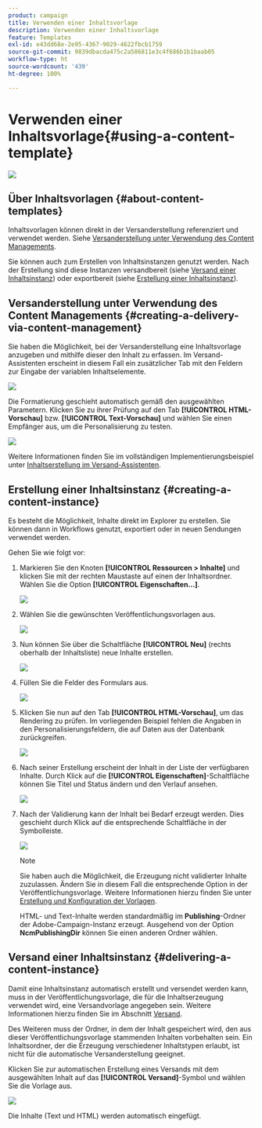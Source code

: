 ```yaml
---
product: campaign
title: Verwenden einer Inhaltsvorlage
description: Verwenden einer Inhaltsvorlage
feature: Templates
exl-id: e43dd68e-2e95-4367-9029-4622fbcb1759
source-git-commit: 9839dbacda475c2a586811e3c4f686b1b1baab05
workflow-type: ht
source-wordcount: '439'
ht-degree: 100%

---
```


# Verwenden einer Inhaltsvorlage{#using-a-content-template}

![](../../assets/common.svg)

## Über Inhaltsvorlagen {#about-content-templates}

Inhaltsvorlagen können direkt in der Versanderstellung referenziert und verwendet werden. Siehe [Versanderstellung unter Verwendung des Content Managements](#creating-a-delivery-via-content-management).

Sie können auch zum Erstellen von Inhaltsinstanzen genutzt werden. Nach der Erstellung sind diese Instanzen versandbereit (siehe [Versand einer Inhaltsinstanz](#delivering-a-content-instance)) oder exportbereit (siehe [Erstellung einer Inhaltsinstanz](#creating-a-content-instance)).

## Versanderstellung unter Verwendung des Content Managements {#creating-a-delivery-via-content-management}

Sie haben die Möglichkeit, bei der Versanderstellung eine Inhaltsvorlage anzugeben und mithilfe dieser den Inhalt zu erfassen. Im Versand-Assistenten erscheint in diesem Fall ein zusätzlicher Tab mit den Feldern zur Eingabe der variablen Inhaltselemente.

![](assets/s_ncs_content_deliver_a_content.png)

Die Formatierung geschieht automatisch gemäß den ausgewählten Parametern. Klicken Sie zu ihrer Prüfung auf den Tab **[!UICONTROL HTML-Vorschau]** bzw. **[!UICONTROL Text-Vorschau]** und wählen Sie einen Empfänger aus, um die Personalisierung zu testen.

![](assets/s_ncs_content_deliver_a_content_html.png)

Weitere Informationen finden Sie im vollständigen Implementierungsbeispiel unter [Inhaltserstellung im Versand-Assistenten](use-case--creating-content-management.md#creating-content-in-the-delivery-wizard).

## Erstellung einer Inhaltsinstanz {#creating-a-content-instance}

Es besteht die Möglichkeit, Inhalte direkt im Explorer zu erstellen. Sie können dann in Workflows genutzt, exportiert oder in neuen Sendungen verwendet werden.

Gehen Sie wie folgt vor:

1. Markieren Sie den Knoten **[!UICONTROL Ressourcen > Inhalte]** und klicken Sie mit der rechten Maustaste auf einen der Inhaltsordner. Wählen Sie die Option **[!UICONTROL Eigenschaften...]**.

   ![](assets/s_ncs_content_folder_properties.png)

1. Wählen Sie die gewünschten Veröffentlichungsvorlagen aus.

   ![](assets/s_ncs_content_folder_templates.png)

1. Nun können Sie über die Schaltfläche **[!UICONTROL Neu]** (rechts oberhalb der Inhaltsliste) neue Inhalte erstellen.

   ![](assets/s_ncs_content_folder_create_a_template.png)

1. Füllen Sie die Felder des Formulars aus.

   ![](assets/s_ncs_content_folder_use_a_template.png)

1. Klicken Sie nun auf den Tab **[!UICONTROL HTML-Vorschau]**, um das Rendering zu prüfen. Im vorliegenden Beispiel fehlen die Angaben in den Personalisierungsfeldern, die auf Daten aus der Datenbank zurückgreifen.

   ![](assets/s_ncs_content_folder_use_a_template_preview.png)

1. Nach seiner Erstellung erscheint der Inhalt in der Liste der verfügbaren Inhalte. Durch Klick auf die **[!UICONTROL Eigenschaften]**-Schaltfläche können Sie Titel und Status ändern und den Verlauf ansehen.

   ![](assets/s_ncs_content_folder_template_properties.png)

1. Nach der Validierung kann der Inhalt bei Bedarf erzeugt werden. Dies geschieht durch Klick auf die entsprechende Schaltfläche in der Symbolleiste.

   ![](assets/s_ncs_content_folder_template_generate.png)

   >[!NOTE]
   >
   >Sie haben auch die Möglichkeit, die Erzeugung nicht validierter Inhalte zuzulassen. Ändern Sie in diesem Fall die entsprechende Option in der Veröffentlichungsvorlage. Weitere Informationen hierzu finden Sie unter [Erstellung und Konfiguration der Vorlagen](publication-templates.md#creating-and-configuring-the-template).

   HTML- und Text-Inhalte werden standardmäßig im **Publishing**-Ordner der Adobe-Campaign-Instanz erzeugt. Ausgehend von der Option **NcmPublishingDir** können Sie einen anderen Ordner wählen.

## Versand einer Inhaltsinstanz {#delivering-a-content-instance}

Damit eine Inhaltsinstanz automatisch erstellt und versendet werden kann, muss in der Veröffentlichungsvorlage, die für die Inhaltserzeugung verwendet wird, eine Versandvorlage angegeben sein. Weitere Informationen hierzu finden Sie im Abschnitt [Versand](publication-templates.md#delivery).

Des Weiteren muss der Ordner, in dem der Inhalt gespeichert wird, den aus dieser Veröffentlichungsvorlage stammenden Inhalten vorbehalten sein. Ein Inhaltsordner, der die Erzeugung verschiedener Inhaltstypen erlaubt, ist nicht für die automatische Versanderstellung geeignet.

Klicken Sie zur automatischen Erstellung eines Versands mit dem ausgewählten Inhalt auf das **[!UICONTROL Versand]**-Symbol und wählen Sie die Vorlage aus.

![](assets/s_ncs_content_folder_create_the_delivery.png)

Die Inhalte (Text und HTML) werden automatisch eingefügt.
